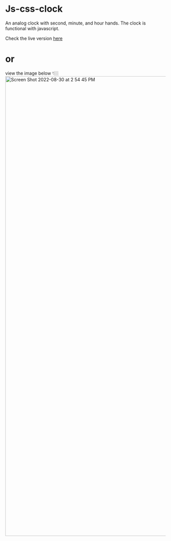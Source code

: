 # Js-css-clock
An analog clock with second, minute, and hour hands. The clock is functional with javascript. 

Check the live version [here](https://loquacious-kulfi-281761.netlify.app/)

# or

 view the image below 👇🏼
 <img width="1440" alt="Screen Shot 2022-08-30 at 2 54 45 PM" src="https://user-images.githubusercontent.com/25935404/187531230-e1d59429-e540-42e5-8348-ea11a2499f36.png">
